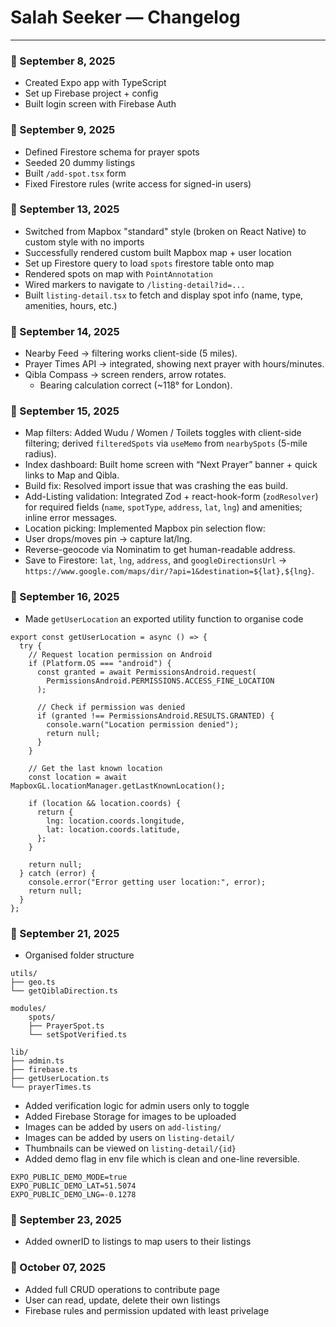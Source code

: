 # Salah Seeker — Changelog

---

### 📅 September 8, 2025

- Created Expo app with TypeScript
- Set up Firebase project + config
- Built login screen with Firebase Auth

### 📅 September 9, 2025

- Defined Firestore schema for prayer spots
- Seeded 20 dummy listings
- Built `/add-spot.tsx` form
- Fixed Firestore rules (write access for signed-in users)

### 📅 September 13, 2025

- Switched from Mapbox "standard" style (broken on React Native) to custom style with no imports
- Successfully rendered custom built Mapbox map + user location
- Set up Firestore query to load `spots` firestore table onto map
- Rendered spots on map with `PointAnnotation`
- Wired markers to navigate to `/listing-detail?id=...`
- Built `listing-detail.tsx` to fetch and display spot info (name, type, amenities, hours, etc.)

### 📅 September 14, 2025

- Nearby Feed → filtering works client-side (5 miles).
- Prayer Times API → integrated, showing next prayer with hours/minutes.
- Qibla Compass → screen renders, arrow rotates.
  - Bearing calculation correct (~118° for London).

### 📅 September 15, 2025

- Map filters: Added Wudu / Women / Toilets toggles with client-side filtering; derived `filteredSpots` via `useMemo` from `nearbySpots` (5-mile radius).
- Index dashboard: Built home screen with “Next Prayer” banner + quick links to Map and Qibla.
- Build fix: Resolved import issue that was crashing the eas build.
- Add-Listing validation: Integrated Zod + react-hook-form (`zodResolver`) for required fields (`name`, `spotType`, `address`, `lat`, `lng`) and amenities; inline error messages.
- Location picking: Implemented Mapbox pin selection flow:
- User drops/moves pin → capture lat/lng.
- Reverse-geocode via Nominatim to get human-readable address.
- Save to Firestore: `lat`, `lng`, `address`, and `googleDirectionsUrl` →
  `https://www.google.com/maps/dir/?api=1&destination=${lat},${lng}`.

### 📅 September 16, 2025

- Made `getUserLocation` an exported utility function to organise code

```
export const getUserLocation = async () => {
  try {
    // Request location permission on Android
    if (Platform.OS === "android") {
      const granted = await PermissionsAndroid.request(
        PermissionsAndroid.PERMISSIONS.ACCESS_FINE_LOCATION
      );

      // Check if permission was denied
      if (granted !== PermissionsAndroid.RESULTS.GRANTED) {
        console.warn("Location permission denied");
        return null;
      }
    }

    // Get the last known location
    const location = await MapboxGL.locationManager.getLastKnownLocation();

    if (location && location.coords) {
      return {
        lng: location.coords.longitude,
        lat: location.coords.latitude,
      };
    }

    return null;
  } catch (error) {
    console.error("Error getting user location:", error);
    return null;
  }
};
```

### 📅 September 21, 2025

- Organised folder structure

```
utils/
├── geo.ts
└── getQiblaDirection.ts

modules/
    spots/
    ├── PrayerSpot.ts
    └── setSpotVerified.ts

lib/
├── admin.ts
├── firebase.ts
├── getUserLocation.ts
└── prayerTimes.ts
```

- Added verification logic for admin users only to toggle
- Added Firebase Storage for images to be uploaded
- Images can be added by users on `add-listing/`
- Images can be added by users on `listing-detail/`
- Thumbnails can be viewed on `listing-detail/{id}`
- Added demo flag in env file which is clean and one-line reversible.

```
EXPO_PUBLIC_DEMO_MODE=true
EXPO_PUBLIC_DEMO_LAT=51.5074
EXPO_PUBLIC_DEMO_LNG=-0.1278
```

### 📅 September 23, 2025

- Added ownerID to listings to map users to their listings

### 📅 October 07, 2025

- Added full CRUD operations to contribute page
- User can read, update, delete their own listings
- Firebase rules and permission updated with least privelage
